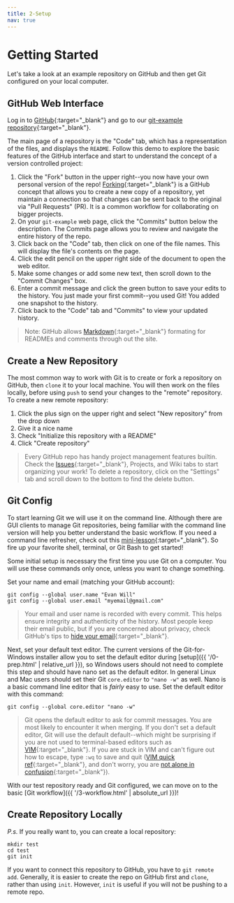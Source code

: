 ```yaml
---
title: 2-Setup
nav: true
---
```


# Getting Started

Let's take a look at an example repository on GitHub and then get Git configured on your local computer.

## GitHub Web Interface

Log in to [GitHub](https://github.com){:target="_blank"} and go to our [git-example repository](https://github.com/uidaholib/git-example){:target="_blank"}.

The main page of a repository is the "Code" tab, which has a representation of the files, and displays the `README`.
Follow this demo to explore the basic features of the GitHub interface and start to understand the concept of a version controlled project:

1. Click the "Fork" button in the upper right--you now have your own personal version of the repo! [Forking](https://guides.github.com/activities/forking/){:target="_blank"} is a GitHub concept that allows you to create a new copy of a repository, yet maintain a connection so that changes can be sent back to the original via "Pull Requests" (PR). It is a common workflow for collaborating on bigger projects.
2. On your `git-example` web page, click the "Commits" button below the description. The Commits page allows you to review and navigate the entire history of the repo.
3. Click back on the "Code" tab, then click on one of the file names. This will display the file's contents on the page. 
4. Click the edit pencil on the upper right side of the document to open the web editor. 
5. Make some changes or add some new text, then scroll down to the "Commit Changes" box. 
6. Enter a commit message and click the green button to save your edits to the history. You just made your first commit--you used Git! You added one snapshot to the history.
7. Click back to the "Code" tab and "Commits" to view your updated history.

> Note: GitHub allows [Markdown](https://guides.github.com/features/mastering-markdown/){:target="_blank"} formating for READMEs and comments through out the site.

## Create a New Repository

The most common way to work with Git is to create or fork a repository on GitHub, then `clone` it to your local machine.
You will then work on the files locally, before using `push` to send your changes to the "remote" repository.
To create a new remote repository:

1. Click the plus sign on the upper right and select "New repository" from the drop down
2. Give it a nice name
3. Check "Initialize this repository with a README"
4. Click "Create repository"

> Every GitHub repo has handy project management features builtin. 
> Check the [Issues](https://guides.github.com/features/issues/){:target="_blank"}, Projects, and Wiki tabs to start organizing your work!
> To delete a repository, click on the "Settings" tab and scroll down to the bottom to find the delete button.

## Git Config

To start learning Git we will use it on the command line.
Although there are GUI clients to manage Git repositories, being familiar with the command line version will help you better understand the basic workflow.
If you need a command line refresher, check out this [mini-lesson](https://evanwill.github.io/_drafts/notes/commandline.html){:target="_blank"}.
So fire up your favorite shell, terminal, or Git Bash to get started!

Some initial setup is necessary the first time you use Git on a computer.
You will use these commands only once, unless you want to change something.

Set your name and email (matching your GitHub account):

```
git config --global user.name "Evan Will"
git config --global user.email "myemail@gmail.com"
```

> Your email and user name is recorded with every commit.
> This helps ensure integrity and authenticity of the history.
> Most people keep their email public, but if you are concerned about privacy, check GitHub's tips to [hide your email](https://help.github.com/articles/keeping-your-email-address-private/){:target="_blank"}.

Next, set your default text editor. 
The current versions of the Git-for-Windows installer allow you to set the default editor during [setup]({{ '/0-prep.html' | relative_url }}), so Windows users should not need to complete this step and should have nano set as the default editor.
In general Linux and Mac users should set their Git `core.editor` to `"nano -w"` as well.
Nano is a basic command line editor that is *fairly* easy to use.
Set the default editor with this command:

```
git config --global core.editor "nano -w"
```

> Git opens the default editor to ask for commit messages. 
> You are most likely to encounter it when merging.
> If you don't set a default editor, Git will use the default default--which might be surprising if you are not used to terminal-based editors such as [VIM](http://www.vim.org/){:target="_blank"}. 
> If you are stuck in VIM and can't figure out how to escape, type `:wq` to save and quit ([VIM quick ref](https://w3.cs.jmu.edu/bernstdh/Web/common/help/vim.php){:target="_blank"}, and don't worry, you are [not alone in confusion](https://stackoverflow.blog/2017/05/23/stack-overflow-helping-one-million-developers-exit-vim/){:target="_blank"}).

With our test repository ready and Git configured, we can move on to the basic [Git workflow]({{ '/3-workflow.html' | absolute_url }})!

## Create Repository Locally

*P.s.* If you really want to, you can create a local repository:

```
mkdir test
cd test
git init
```

If you want to connect this repository to GitHub, you have to `git remote add`.
Generally, it is easier to create the repo on GitHub first and `clone`, rather than using `init`.
However, `init` is useful if you will not be pushing to a remote repo.
